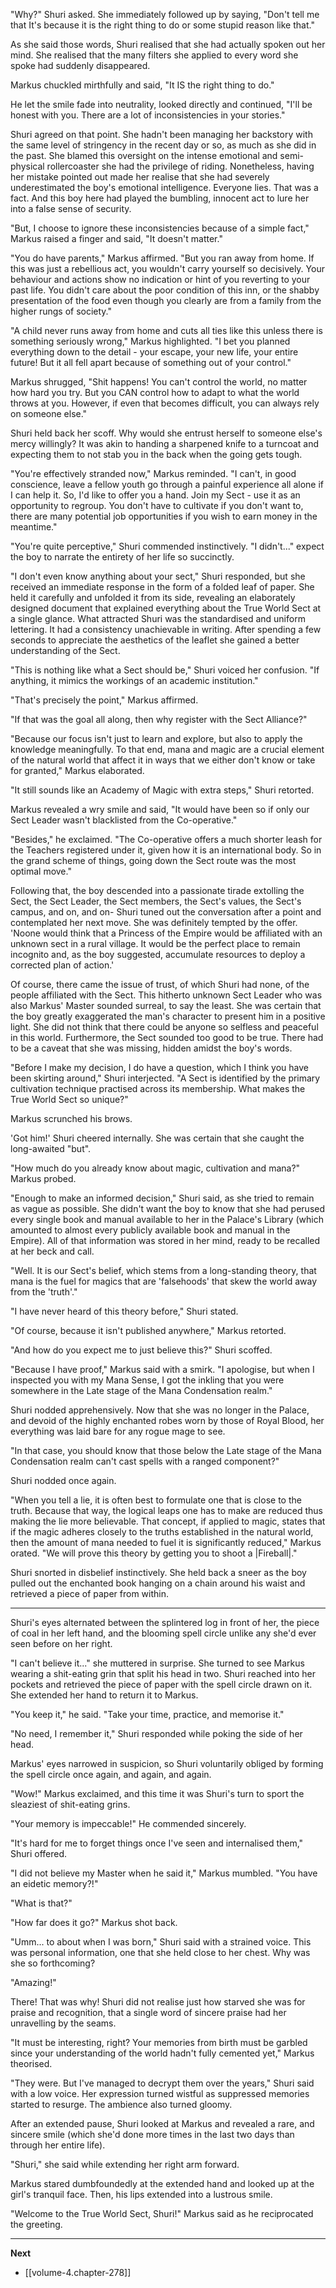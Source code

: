 
"Why?" Shuri asked. She immediately followed up by saying, "Don't tell me that It's because it is the right thing to do or some stupid reason like that."

As she said those words, Shuri realised that she had actually spoken out her mind. She realised that the many filters she applied to every word she spoke had suddenly disappeared.

Markus chuckled mirthfully and said, "It IS the right thing to do."

He let the smile fade into neutrality, looked directly and continued, "I'll be honest with you. There are a lot of inconsistencies in your stories."

Shuri agreed on that point. She hadn't been managing her backstory with the same level of stringency in the recent day or so, as much as she did in the past. She blamed this oversight on the intense emotional and semi-physical rollercoaster she had the privilege of riding. Nonetheless, having her mistake pointed out made her realise that she had severely underestimated the boy's emotional intelligence. Everyone lies. That was a fact. And this boy here had played the bumbling, innocent act to lure her into a false sense of security.

"But, I choose to ignore these inconsistencies because of a simple fact," Markus raised a finger and said, "It doesn't matter."

"You do have parents," Markus affirmed. "But you ran away from home. If this was just a rebellious act, you wouldn't carry yourself so decisively. Your behaviour and actions show no indication or hint of you reverting to your past life. You didn't care about the poor condition of this inn, or the shabby presentation of the food even though you clearly are from a family from the higher rungs of society."

"A child never runs away from home and cuts all ties like this unless there is something seriously wrong," Markus highlighted. "I bet you planned everything down to the detail - your escape, your new life, your entire future! But it all fell apart because of something out of your control."

Markus shrugged, "Shit happens! You can't control the world, no matter how hard you try. But you CAN control how to adapt to what the world throws at you. However, if even that becomes difficult, you can always rely on someone else."

Shuri held back her scoff. Why would she entrust herself to someone else's mercy willingly? It was akin to handing a sharpened knife to a turncoat and expecting them to not stab you in the back when the going gets tough.

"You're effectively stranded now," Markus reminded. "I can't, in good conscience, leave a fellow youth go through a painful experience all alone if I can help it. So, I'd like to offer you a hand. Join my Sect - use it as an opportunity to regroup. You don't have to cultivate if you don't want to, there are many potential job opportunities if you wish to earn money in the meantime."

"You're quite perceptive," Shuri commended instinctively. "I didn't..." expect the boy to narrate the entirety of her life so succinctly.

"I don't even know anything about your sect," Shuri responded, but she received an immediate response in the form of a folded leaf of paper. She held it carefully and unfolded it from its side, revealing an elaborately designed document that explained everything about the True World Sect at a single glance. What attracted Shuri was the standardised and uniform lettering. It had a consistency unachievable in writing. After spending a few seconds to appreciate the aesthetics of the leaflet she gained a better understanding of the Sect.

"This is nothing like what a Sect should be," Shuri voiced her confusion. "If anything, it mimics the workings of an academic institution."

"That's precisely the point," Markus affirmed.

"If that was the goal all along, then why register with the Sect Alliance?"

"Because our focus isn't just to learn and explore, but also to apply the knowledge meaningfully. To that end, mana and magic are a crucial element of the natural world that affect it in ways that we either don't know or take for granted," Markus elaborated.

"It still sounds like an Academy of Magic with extra steps," Shuri retorted.

Markus revealed a wry smile and said, "It would have been so if only our Sect Leader wasn't blacklisted from the Co-operative."

"Besides," he exclaimed. "The Co-operative offers a much shorter leash for the Teachers registered under it, given how it is an international body. So in the grand scheme of things, going down the Sect route was the most optimal move."

Following that, the boy descended into a passionate tirade extolling the Sect, the Sect Leader, the Sect members, the Sect's values, the Sect's campus, and on, and on- Shuri tuned out the conversation after a point and contemplated her next move. She was definitely tempted by the offer. 'Noone would think that a Princess of the Empire would be affiliated with an unknown sect in a rural village. It would be the perfect place to remain incognito and, as the boy suggested, accumulate resources to deploy a corrected plan of action.'

Of course, there came the issue of trust, of which Shuri had none, of the people affiliated with the Sect. This hitherto unknown Sect Leader who was also Markus' Master sounded surreal, to say the least. She was certain that the boy greatly exaggerated the man's character to present him in a positive light. She did not think that there could be anyone so selfless and peaceful in this world. Furthermore, the Sect sounded too good to be true. There had to be a caveat that she was missing, hidden amidst the boy's words.

"Before I make my decision, I do have a question, which I think you have been skirting around," Shuri interjected. "A Sect is identified by the primary cultivation technique practised across its membership. What makes the True World Sect so unique?"

Markus scrunched his brows.

'Got him!' Shuri cheered internally. She was certain that she caught the long-awaited "but".

"How much do you already know about magic, cultivation and mana?" Markus probed.

"Enough to make an informed decision," Shuri said, as she tried to remain as vague as possible. She didn't want the boy to know that she had perused every single book and manual available to her in the Palace's Library (which amounted to almost every publicly available book and manual in the Empire). All of that information was stored in her mind, ready to be recalled at her beck and call.

"Well. It is our Sect's belief, which stems from a long-standing theory, that mana is the fuel for magics that are 'falsehoods' that skew the world away from the 'truth'."

"I have never heard of this theory before," Shuri stated.

"Of course, because it isn't published anywhere," Markus retorted.

"And how do you expect me to just believe this?" Shuri scoffed.

"Because I have proof," Markus said with a smirk. "I apologise, but when I inspected you with my Mana Sense, I got the inkling that you were somewhere in the Late stage of the Mana Condensation realm."

Shuri nodded apprehensively. Now that she was no longer in the Palace, and devoid of the highly enchanted robes worn by those of Royal Blood, her everything was laid bare for any rogue mage to see.

"In that case, you should know that those below the Late stage of the Mana Condensation realm can't cast spells with a ranged component?"

Shuri nodded once again.

"When you tell a lie, it is often best to formulate one that is close to the truth. Because that way, the logical leaps one has to make are reduced thus making the lie more believable. That concept, if applied to magic, states that if the magic adheres closely to the truths established in the natural world, then the amount of mana needed to fuel it is significantly reduced," Markus orated. "We will prove this theory by getting you to shoot a |Fireball|."

Shuri snorted in disbelief instinctively. She held back a sneer as the boy pulled out the enchanted book hanging on a chain around his waist and retrieved a piece of paper from within.

____

Shuri's eyes alternated between the splintered log in front of her, the piece of coal in her left hand, and the blooming spell circle unlike any she'd ever seen before on her right.

"I can't believe it..." she muttered in surprise. She turned to see Markus wearing a shit-eating grin that split his head in two. Shuri reached into her pockets and retrieved the piece of paper with the spell circle drawn on it. She extended her hand to return it to Markus.

"You keep it," he said. "Take your time, practice, and memorise it."

"No need, I remember it," Shuri responded while poking the side of her head.

Markus' eyes narrowed in suspicion, so Shuri voluntarily obliged by forming the spell circle once again, and again, and again.

"Wow!" Markus exclaimed, and this time it was Shuri's turn to sport the sleaziest of shit-eating grins.

"Your memory is impeccable!" He commended sincerely.

"It's hard for me to forget things once I've seen and internalised them," Shuri offered.

"I did not believe my Master when he said it," Markus mumbled. "You have an eidetic memory?!"

"What is that?"

"How far does it go?" Markus shot back.

"Umm... to about when I was born," Shuri said with a strained voice. This was personal information, one that she held close to her chest. Why was she so forthcoming?

"Amazing!" 

There! That was why! Shuri did not realise just how starved she was for praise and recognition, that a single word of sincere praise had her unravelling by the seams.

"It must be interesting, right? Your memories from birth must be garbled since your understanding of the world hadn't fully cemented yet," Markus theorised.

"They were. But I've managed to decrypt them over the years," Shuri said with a low voice. Her expression turned wistful as suppressed memories started to resurge. The ambience also turned gloomy.

After an extended pause, Shuri looked at Markus and revealed a rare, and sincere smile (which she'd done more times in the last two days than through her entire life).

"Shuri," she said while extending her right arm forward.

Markus stared dumbfoundedly at the extended hand and looked up at the girl's tranquil face. Then, his lips extended into a lustrous smile.

"Welcome to the True World Sect, Shuri!" Markus said as he reciprocated the greeting.

____

**Next**
* [[volume-4.chapter-278]]